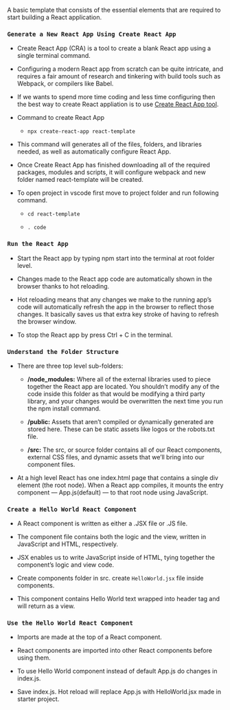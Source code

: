 A basic template that consists of the essential elements that are required to start building a React application.

### `Generate a New React App Using Create React App`
+   Create React App (CRA) is a tool to create a blank React app using a single terminal command.

+   Configuring a modern React app from scratch can be quite intricate, and requires a fair amount of research and tinkering with build tools such     as Webpack, or compilers like Babel.

+   If we wants to spend more time coding and less time configuring then the best way to create React appliation is to use [Create React App tool](https://github.com/facebook/create-react-app).

+   Command to create React App
    +   `npx create-react-app react-template`    
    
    
+   This command will generates  all of the files, folders, and libraries needed, as well as automatically configure React App.


+   Once Create React App has finished downloading all of the required packages, modules and scripts, it will configure webpack and new folder      named react-template will be created.

+   To open project in vscode first move to project folder and run following command.
    +   `cd react-template`
    
    +   `. code `
    
### `Run the React App`
+   Start the React app by typing npm start into the terminal at root folder level.

+   Changes made to the React app code are automatically shown in the browser thanks to hot reloading.

+   Hot reloading means that any changes we make to the running app’s code will automatically refresh the app in the browser to reflect those     changes. It basically saves us that extra key stroke of having to refresh the browser window.

+   To stop the React app by press Ctrl + C in the terminal.
 
### `Understand the Folder Structure`
+   There are three top level sub-folders:
    +   __/node_modules:__ Where all of the external libraries used to piece together the React app are located. You shouldn’t modify any of the code inside this folder as that would be modifying a third party library, and your changes would be overwritten the next time you run the npm install command.
    
    +   __/public:__ Assets that aren’t compiled or dynamically generated are stored here. These can be static assets like logos or the robots.txt  file.
    
    +   __/src:__  The src, or source folder contains all of our React components, external CSS files, and dynamic assets that we’ll bring into our component files.
    
+   At a high level React has one index.html page that contains a single div element (the root node). When a React app compiles, it mounts the entry component — App.js(default) — to that root node using JavaScript.

### `Create a Hello World React Component`
+   A React component is written as either a .JSX file or .JS file.

+   The component file contains both the logic and the view, written in JavaScript and HTML, respectively.

+   JSX enables us to write JavaScript inside of HTML, tying together the component’s logic and view code.

+   Create components folder in src. create `HelloWorld.jsx` file inside components.

+   This component contains Hello World text wrapped into header tag  and will return as a view.

### `Use the Hello World React Component`
+   Imports are made at the top of a React component.

+   React components are imported into other React components before using them.

+   To use Hello World component instead of default App.js do changes in index.js.

+   Save index.js. Hot reload will replace App.js with HelloWorld.jsx made in starter project.
